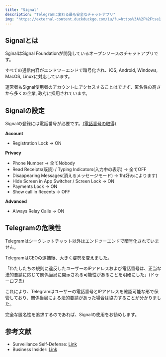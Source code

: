 ```yaml
---
title: "Signal"
description: "Telegramに変わる最も安全なチャットアプリ"
img: "https://external-content.duckduckgo.com/iu/?u=https%3A%2F%2Ftse1.mm.bing.net%2Fth%3Fid%3DOIP.ok3-UoGON-yqPyZWD68cXQHaD4%26pid%3DApi&f=1&ipt=91af40ba3c5bf42406d71bb34643c098423392cc6076e55c9f9aeb5ded7187c8&ipo=images"
---
```


## Signalとは

SginalはSignal Foundationが開発しているオープンソースのチャットアプリです。

すべての通信内容がエンドツーエンドで暗号化され、iOS, Android, Windows, MacOS, Linuxに対応しています。

運営者もSignal使用者のアカウントにアクセスすることはできず、匿名性の高さから多くの企業, 政府に採用されています。

## Signalの設定

Signalの登録には電話番号が必要です。[(電話番号の取得)](https://privshare-e3afbd.vercel.app/blogs/other/5sim)

**Account**

- Registration Lock → ON

**Privacy**

- Phone Number → 全てNobody
- Read Receipts(既読) / Typing Indicators(入力中の表示) → 全てOFF
- Disappearing Messages(消えるメッセージモード) → 1h(好みによります)
- Hide Screen in App Switcher / Screen Lock → ON
- Payments Lock → ON
- Show call in Recents → OFF

**Advanced**

- Always Relay Calls → ON

## Telegramの危険性

Telegramはシークレットチャット以外はエンドツーエンドで暗号化されていません。

TelegramはCEOの逮捕後、大きく姿勢を変えました。

「わたしたちの規則に違反したユーザーのIPアドレスおよび電話番号は、正当な法的要請に応じて関係当局に開示される可能性があることを明確にした」(ドゥーロフ氏)

これにより、Telegramはユーザーの電話番号とIPアドレスを確認可能な形で保管しており、関係当局による法的要請があった場合は協力することが分かりました。

完全な匿名性を追求するのであれば、Signalの使用をお勧めします。

## 参考文献

- Surveillance Self-Defense: [Link](https://ssd.eff.org/module/how-to-use-signal)
- Business Insider: [Link](https://archive.md/kjF7J)

